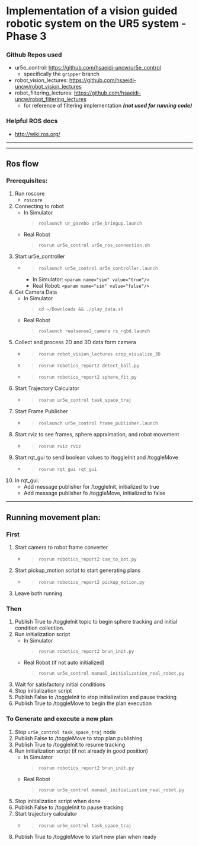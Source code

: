 # Implementation of a vision guided robotic system on the UR5 system - Phase 3

### Github Repos used
- ur5e_control: https://github.com/hsaeidi-uncw/ur5e_control 
    * specifically the ```gripper``` branch
- robot_vision_lectures: https://github.com/hsaeidi-uncw/robot_vision_lectures
- robot_filtering_lectures: https://github.com/hsaeidi-uncw/robot_filtering_lectures 
    * for reference of filtering implementation ***(not used for running code)***

### Helpful ROS docs
- http://wiki.ros.org/

---
---
## **Ros flow**
### **Prerequisites:**
1. Run roscore
    * ```roscore```
2. Connecting to robot
    + In Simulator
      >```roslaunch ur_gazebo ur5e_bringup.launch```
    + Real Robot
      >```rosrun ur5e_control ur5e_ros_connection.sh```
3. Start ur5e_controller
    * >```roslaunch ur5e_control ur5e_controller.launch```
        * In Simulator:  ```<param name="sim" value="true"/>```
        * Real Robot:  ```<param name="sim" value="false"/>```
4. Get Camera Data
   + In Simulator
      >```cd ~/Downloads && ./play_data.sh```
   + Real Robot
      >```roslaunch realsense2_camera rs_rgbd.launch```
5. Collect and process 2D and 3D data form camera
    * >```rosrun robot_vision_lectures crop_visualize_3D```
    * >```rosrun robotics_report2 detect_ball.py```
    * >```rosrun robotics_report2 sphere_fit.py```
6. Start Trajectory Calculator
    * >```rosrun ur5e_control task_space_traj```
7. Start Frame Publisher
    * >```roslaunch ur5e_control frame_publisher.launch```
8. Start rviz to see frames, sphere apprximation, and robot movement
    * >```rosrun rviz rviz```
9. Start rqt_gui to send boolean values to /toggleInit and /toggleMove
    * >```rosrun rqt_gui rqt_gui```
10. In rqt_gui: 
    - Add message publisher for /toggleInit, initialized to true
    - Add message publisher fo /toggleMove, initialized to false
---
## **Running movement plan:**

### **First**
1. Start camera to robot frame converter
    * >```rosrun robotics_report2 cam_to_bot.py```
2. Start pickup_motion script to start generating plans
    * >```rosrun robotics_report2 pickup_motion.py```
3. Leave both running

### **Then**
1. Publish True to /toggleInit topic to begin sphere tracking and initial condition collection.
2. Run initialization script
    * In Simulator
      >```rosrun robotics_report2 brun_init.py```
    * Real Robot (if not auto initialized)
      >```rosrun ur5e_control manual_initialization_real_robot.py```
3. Wait for satisfactory initial conditions
4. Stop initialization script
5. Publish False to /toggleInit to stop initialization and pause tracking
6. Publish True to /toggleMove to begin the plan execution

### **To Generate and execute a new plan**
1. Stop ```ur5e_control task_space_traj``` node
2. Publish False to /toggleMove to stop plan publishing
3. Publish True to /toggleInit to resume tracking
4. Run initialization script (if not already in good position)
    * In Simulator
      >```rosrun robotics_report2 brun_init.py```
    * Real Robot
      >```rosrun ur5e_control manual_initialization_real_robot.py```
5. Stop initialization script when done
6. Publish False to /toggleInit to pause tracking
7. Start trajectory calculator
    * >```rosrun ur5e_control task_space_traj```
8. Publish True to /toggleMove to start new plan when ready
